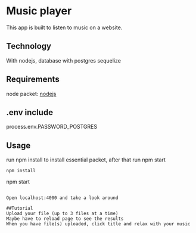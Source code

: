 # Music player
This app is built to listen to music on a website. 

## Technology
With nodejs, database with postgres sequelize

## Requirements
node packet: [nodejs](https://nodejs.org/en/)

## .env include
process.env.PASSWORD_POSTGRES

## Usage
run npm install to install essential packet, after that run npm start
```
npm install
```
npm start
```

Open localhost:4000 and take a look around  

##Tutorial
Upload your file (up to 3 files at a time)
Maybe have to reload page to see the results
When you have file(s) uploaded, click title and relax with your music

